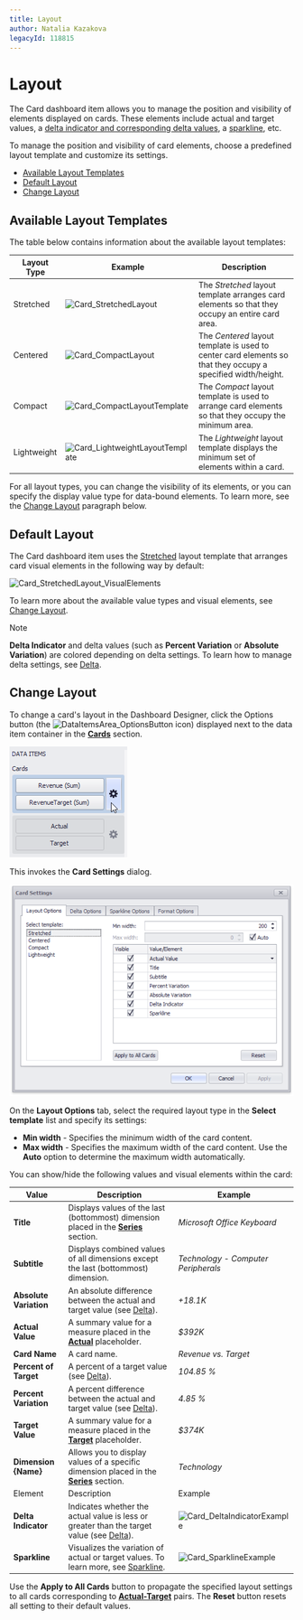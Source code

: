 ```yaml
---
title: Layout
author: Natalia Kazakova
legacyId: 118815
---
```

# Layout
The Card dashboard item allows you to manage the position and visibility of elements displayed on cards. These elements include actual and target values, a [delta indicator and corresponding delta values](delta.md), a [sparkline](sparkline.md), etc.

To manage the position and visibility of card elements, choose a predefined layout template and customize its settings.
* [Available Layout Templates](#available)
* [Default Layout](#default)
* [Change Layout](#change)

## <a name="available"/>Available Layout Templates
The table below contains information about the available layout templates:

| Layout Type | Example | Description |
|---|---|---|
| Stretched | ![Card_StretchedLayout](../../../../images/img128069.png) | The _Stretched_ layout template arranges card elements so that they occupy an entire card area. |
| Centered | ![Card_CompactLayout](../../../../images/img128070.png) | The _Centered_ layout template is used to center card elements so that they occupy a specified width/height. |
| Compact | ![Card_CompactLayoutTemplate](../../../../images/img128402.png) | The _Compact_ layout template is used to arrange card elements so that they occupy the minimum area. |
| Lightweight | ![Card_LightweightLayoutTemplate](../../../../images/img128403.png) | The _Lightweight_ layout template displays the minimum set of elements within a card. |

For all layout types, you can change the visibility of its elements, or you can specify the display value type for data-bound elements. To learn more, see the [Change Layout](#change) paragraph below.

## <a name="default"/>Default Layout
The Card dashboard item uses the [Stretched](#available) layout template that arranges card visual elements in the following way by default:

![Card_StretchedLayout_VisualElements](../../../../images/img128175.png)

To learn more about the available value types and visual elements, see [Change Layout](#change).

> [!NOTE]
> **Delta Indicator** and delta values (such as **Percent Variation** or **Absolute Variation**) are colored depending on delta settings. To learn how to manage delta settings, see [Delta](delta.md).

## <a name="change"/>Change Layout
To change a card's layout in the Dashboard Designer, click the Options button (the ![DataItemsArea_OptionsButton](../../../../images/img20167.png) icon) displayed next to the data item container in the **[Cards](providing-data.md)** section.

![Cards_DeltaOptions_OptionsButton](../../../../images/img19985.png)

This invokes the **Card Settings** dialog.

![CardSettings_LayoutOptionsTab](../../../../images/img128293.png)

On the **Layout Options** tab, select the required layout type in the **Select template** list and specify its settings:
* **Min width** - Specifies the minimum width of the card content.
* **Max width** - Specifies the maximum width of the card content. Use the **Auto** option to determine the maximum width automatically.

You can show/hide the following values and visual elements within the card:

| Value | Description | Example |
|---|---|---|
| **Title** | Displays values of the last (bottommost) dimension placed in the **[Series](providing-data.md)** section. | _Microsoft Office Keyboard_ |
| **Subtitle** | Displays combined values of all dimensions except the last (bottommost) dimension. | _Technology - Computer Peripherals_ |
| **Absolute Variation** | An absolute difference between the actual and target value (see [Delta](delta.md)). | _+18.1K_ |
| **Actual Value** | A summary value for a measure placed in the **[Actual](providing-data.md)** placeholder. | _$392K_ |
| **Card Name** | A card name. | _Revenue vs. Target_ |
| **Percent of Target** | A percent of a target value (see [Delta](delta.md)). | _104.85 %_ |
| **Percent Variation** | A percent difference between the actual and target value (see [Delta](delta.md)). | _4.85 %_ |
| **Target Value** | A summary value for a measure placed in the **[Target](providing-data.md)** placeholder. | _$374K_ |
| **Dimension {Name}** | Allows you to display values of a specific dimension placed in the **[Series](providing-data.md)** section. | _Technology_ |
| Element | Description | Example |
| **Delta Indicator** | Indicates whether the actual value is less or greater than the target value (see [Delta](delta.md)). | ![Card_DeltaIndicatorExample](../../../../images/img128298.png) |
| **Sparkline** | Visualizes the variation of actual or target values. To learn more, see [Sparkline](sparkline.md). | ![Card_SparklineExample](../../../../images/img128299.png) |

Use the **Apply to All Cards** button to propagate the specified layout settings to all cards corresponding to **[Actual-Target](providing-data.md)** pairs. The **Reset** button resets all setting to their default values.